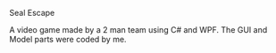 Seal Escape

A video game made by a 2 man team using C# and WPF.
The GUI and Model parts were coded by me.
